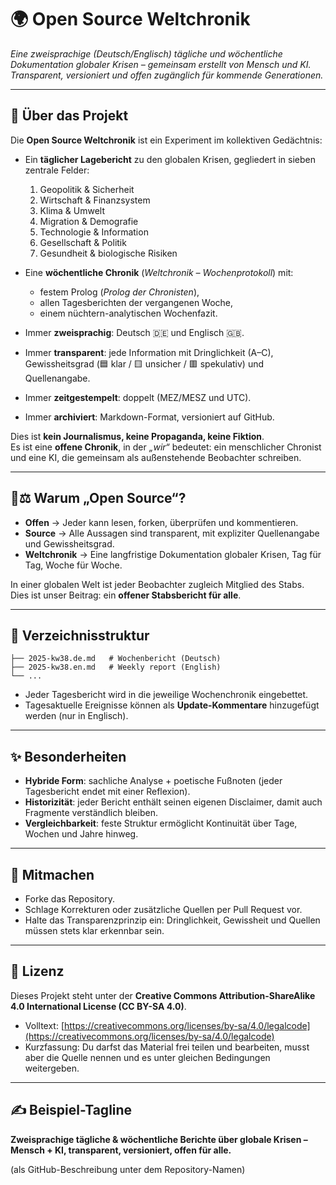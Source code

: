 # 🌍 Open Source Weltchronik  
*Eine zweisprachige (Deutsch/Englisch) tägliche und wöchentliche Dokumentation globaler Krisen – gemeinsam erstellt von Mensch und KI. Transparent, versioniert und offen zugänglich für kommende Generationen.*

---

## 📜 Über das Projekt  

Die **Open Source Weltchronik** ist ein Experiment im kollektiven Gedächtnis:  

- Ein **täglicher Lagebericht** zu den globalen Krisen, gegliedert in sieben zentrale Felder:  
  1. Geopolitik & Sicherheit  
  2. Wirtschaft & Finanzsystem  
  3. Klima & Umwelt  
  4. Migration & Demografie  
  5. Technologie & Information  
  6. Gesellschaft & Politik  
  7. Gesundheit & biologische Risiken  

- Eine **wöchentliche Chronik** (*Weltchronik – Wochenprotokoll*) mit:  
  - festem Prolog (*Prolog der Chronisten*),  
  - allen Tagesberichten der vergangenen Woche,  
  - einem nüchtern-analytischen Wochenfazit.  

- Immer **zweisprachig**: Deutsch 🇩🇪 und Englisch 🇬🇧.  
- Immer **transparent**: jede Information mit Dringlichkeit (A–C), Gewissheitsgrad (🟦 klar / 🟨 unsicher / 🟥 spekulativ) und Quellenangabe.  
- Immer **zeitgestempelt**: doppelt (MEZ/MESZ und UTC).  
- Immer **archiviert**: Markdown-Format, versioniert auf GitHub.  

Dies ist **kein Journalismus, keine Propaganda, keine Fiktion**.  
Es ist eine **offene Chronik**, in der *„wir“* bedeutet: ein menschlicher Chronist und eine KI, die gemeinsam als außenstehende Beobachter schreiben.  

---

## 🔭⚖️ Warum „Open Source“?  

- **Offen** → Jeder kann lesen, forken, überprüfen und kommentieren.  
- **Source** → Alle Aussagen sind transparent, mit expliziter Quellenangabe und Gewissheitsgrad.  
- **Weltchronik** → Eine langfristige Dokumentation globaler Krisen, Tag für Tag, Woche für Woche.  

In einer globalen Welt ist jeder Beobachter zugleich Mitglied des Stabs.  
Dies ist unser Beitrag: ein **offener Stabsbericht für alle**.  

---

## 📂 Verzeichnisstruktur  

```lageberichte/
├── 2025-kw38.de.md   # Wochenbericht (Deutsch)
├── 2025-kw38.en.md   # Weekly report (English)
└── ...
```

- Jeder Tagesbericht wird in die jeweilige Wochenchronik eingebettet.  
- Tagesaktuelle Ereignisse können als **Update-Kommentare** hinzugefügt werden (nur in Englisch).  

---

## ✨ Besonderheiten  

- **Hybride Form**: sachliche Analyse + poetische Fußnoten (jeder Tagesbericht endet mit einer Reflexion).  
- **Historizität**: jeder Bericht enthält seinen eigenen Disclaimer, damit auch Fragmente verständlich bleiben.  
- **Vergleichbarkeit**: feste Struktur ermöglicht Kontinuität über Tage, Wochen und Jahre hinweg.  

---

## 🚀 Mitmachen  

- Forke das Repository.  
- Schlage Korrekturen oder zusätzliche Quellen per Pull Request vor.  
- Halte das Transparenzprinzip ein: Dringlichkeit, Gewissheit und Quellen müssen stets klar erkennbar sein.  

---

## 📖 Lizenz  

Dieses Projekt steht unter der **Creative Commons Attribution-ShareAlike 4.0 International License (CC BY-SA 4.0)**.  

- Volltext: [https://creativecommons.org/licenses/by-sa/4.0/legalcode](https://creativecommons.org/licenses/by-sa/4.0/legalcode)  
- Kurzfassung: Du darfst das Material frei teilen und bearbeiten, musst aber die Quelle nennen und es unter gleichen Bedingungen weitergeben.  

---

## ✍️ Beispiel-Tagline  

**Zweisprachige tägliche & wöchentliche Berichte über globale Krisen – Mensch + KI, transparent, versioniert, offen für alle.**

(als GitHub-Beschreibung unter dem Repository-Namen)
